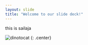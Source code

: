```yaml
---
layout: slide
title: "Welcome to our slide deck!"
---
```


this is sailaja

![dinotocat](https://octodex.github.com/images/dinotocat.png)
{: .center}
